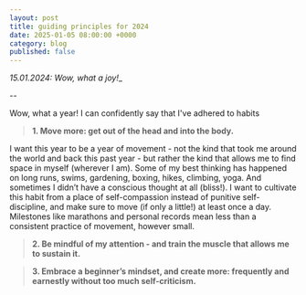```yaml
---
layout: post
title: guiding principles for 2024
date: 2025-01-05 08:00:00 +0000
category: blog
published: false
---
```

_15.01.2024: Wow, what a joy!__

--

Wow, what a year! I can confidently say that I've adhered to habits 

> **1. Move more: get out of the head and into the body.**

I want this year to be a year of movement - not the kind that took me around the world and back this past year - but rather the kind that allows me to find space in myself (wherever I am). Some of my best thinking has happened on long runs, swims, gardening, boxing, hikes, climbing, yoga. And sometimes I didn’t have a conscious thought at all (bliss!). I want to cultivate this habit from a place of self-compassion instead of punitive self-discipline, and make sure to move (if only a little!) at least once a day. Milestones like marathons and personal records mean less than a consistent practice of movement, however small.

> **2. Be mindful of my attention - and train the muscle that allows me to sustain it.**



> **3. Embrace a beginner’s mindset, and create more: frequently and earnestly without too much self-criticism.**

